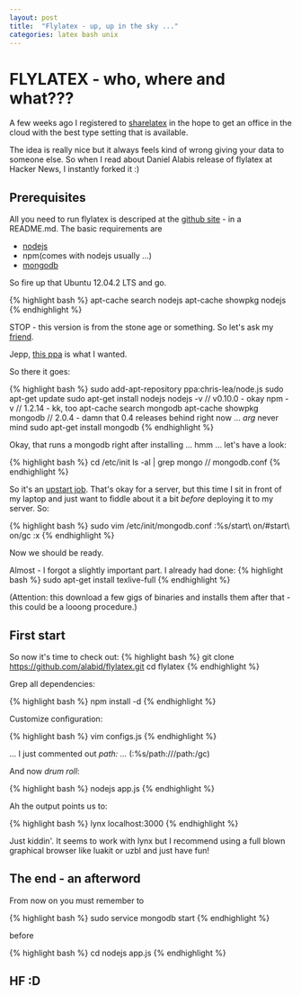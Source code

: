 ```yaml
---
layout: post
title:  "Flylatex - up, up in the sky ..."
categories: latex bash unix
---
```


# FLYLATEX - who, where and what???

A few weeks ago I registered to [sharelatex](https://www.sharelatex.com/) in the hope to get an office in the cloud with the best type setting that is available. 

The idea is really nice but it always feels kind of wrong giving your data to someone else. So when I read about Daniel Alabis release of flylatex at Hacker News, I instantly forked it :) 

## Prerequisites
All you need to run flylatex is descriped at the [github site](https://github.com/alabid/flylatex) - in a README.md. The basic requirements are

* [nodejs](http://nodejs.org/)
* npm(comes with nodejs usually ...)
* [mongodb](http://www.mongodb.org/)

So fire up that Ubuntu 12.04.2 LTS and go.

{% highlight bash %}
apt-cache search nodejs
apt-cache showpkg nodejs
{% endhighlight %}

STOP - this version is from the stone age or something. So let\'s ask my [friend](http://www.giyf.com/).

Jepp, [this ppa](https://launchpad.net/~chris-lea/+archive/node.js/) is what I wanted.

So there it goes:

{% highlight bash %}
sudo add-apt-repository ppa:chris-lea/node.js
sudo apt-get update
sudo apt-get install nodejs
nodejs -v // v0.10.0 - okay
npm -v // 1.2.14 - kk, too
apt-cache search mongodb
apt-cache showpkg mongodb // 2.0.4 - damn that 0.4 releases behind right now ... *arg* never mind
sudo apt-get install mongodb
{% endhighlight %}

Okay, that runs a mongodb right after installing ... hmm ... let's have a look:

{% highlight bash %}
cd /etc/init
ls -al | grep mongo // mongodb.conf
{% endhighlight %}

So it's an [upstart job](http://upstart.ubuntu.com/). That's okay for a server, but this time I sit in front of my laptop and just want to fiddle about it a bit _before_ deploying it to my server. So:

{% highlight bash %}
sudo vim /etc/init/mongodb.conf
:%s/start\ on/#start\ on/gc
:x
{% endhighlight %}

Now we should be ready.

Almost - I forgot a slightly important part. I already had done:
{% highlight bash %}
sudo apt-get install texlive-full
{% endhighlight %}

(Attention: this download a few gigs of binaries and installs them after that - this could be a looong procedure.)

## First start

So now it\'s time to check out:
{% highlight bash %}
git clone https://github.com/alabid/flylatex.git
cd flylatex
{% endhighlight %}

Grep all dependencies:

{% highlight bash %}
npm install -d
{% endhighlight %}

Customize configuration:

{% highlight bash %}
vim configs.js
{% endhighlight %}

... I just commented out *path: ...* (:%s/path\:/\/\/path:/gc)

And now _drum roll_:

{% highlight bash %}
nodejs app.js
{% endhighlight %}

Ah the output points us to:

{% highlight bash %}
lynx localhost:3000
{% endhighlight %}

Just kiddin'. It seems to work with lynx but I recommend using a full blown graphical browser like luakit or uzbl and just have fun!

## The end - an afterword

From now on you must remember to

{% highlight bash %}
sudo service mongodb start
{% endhighlight %}

before 

{% highlight bash %}
cd <my flylatex dir>
nodejs app.js
{% endhighlight %}


## HF :D

